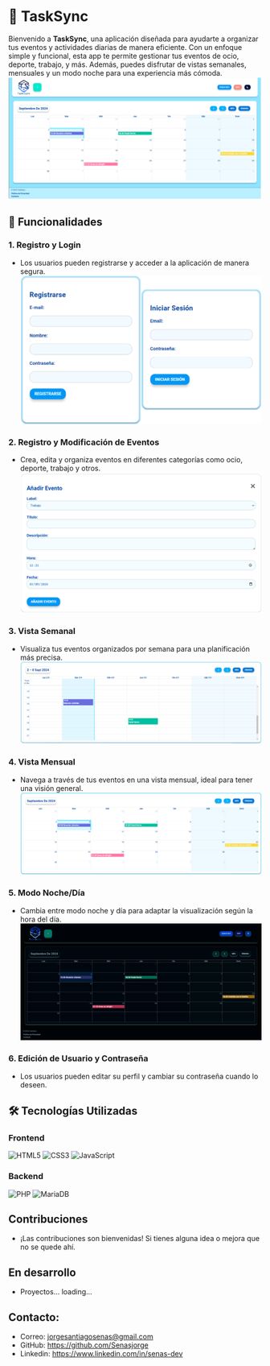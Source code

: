 # 📅 TaskSync 

Bienvenido a **TaskSync**, una aplicación diseñada para ayudarte a organizar tus eventos y actividades diarias de manera eficiente. Con un enfoque simple y funcional, esta app te permite gestionar tus eventos de ocio, deporte, trabajo, y más. Además, puedes disfrutar de vistas semanales, mensuales y un modo noche para una experiencia más cómoda.
![main](img/principal.png)

## 🚀 Funcionalidades

### 1. Registro y Login
- Los usuarios pueden registrarse y acceder a la aplicación de manera segura.
![Registro/Login](img/registro_login.png)

### 2. Registro y Modificación de Eventos
- Crea, edita y organiza eventos en diferentes categorías como ocio, deporte, trabajo y otros.
![Registro de Eventos](img/registroeventos.png)

### 3. Vista Semanal
-  Visualiza tus eventos organizados por semana para una planificación más precisa.
![Vista Semanal](img/vista_semanal.png)

### 4. Vista Mensual
- Navega a través de tus eventos en una vista mensual, ideal para tener una visión general.
![Vista Mensual](img/vista_mensual.png)

### 5. Modo Noche/Día
- Cambia entre modo noche y día para adaptar la visualización según la hora del día.
![Modo Noche/Día](img/modo_noche.png)

### 6. Edición de Usuario y Contraseña
- Los usuarios pueden editar su perfil y cambiar su contraseña cuando lo deseen.

## 🛠️ Tecnologías Utilizadas

### Frontend
<p align="left">
  <img src="https://cdn.jsdelivr.net/gh/devicons/devicon/icons/html5/html5-original.svg" alt="HTML5" width="60" height="60"/>
  <img src="https://cdn.jsdelivr.net/gh/devicons/devicon/icons/css3/css3-original.svg" alt="CSS3" width="60" height="60"/>
  <img src="https://cdn.jsdelivr.net/gh/devicons/devicon/icons/javascript/javascript-original.svg" alt="JavaScript" width="60" height="60"/>
</p>

### Backend
<p align="left">
  <img src="https://cdn.jsdelivr.net/gh/devicons/devicon/icons/php/php-original.svg" alt="PHP" width="60" height="60"/>
  <img src="https://mariadb.com/wp-content/uploads/2019/11/mariadb-logo-vertical_blue.svg" alt="MariaDB" width="60" height="60"/>
</p>

## Contribuciones

- ¡Las contribuciones son bienvenidas! Si tienes alguna idea o mejora que no se quede ahí.

## En desarrollo
- Proyectos... loading...

## Contacto:
* Correo: jorgesantiagosenas@gmail.com
* GitHub: https://github.com/Senasjorge
* Linkedin: https://www.linkedin.com/in/senas-dev
